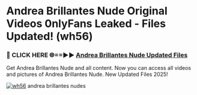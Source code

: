 # Andrea Brillantes Nude Original Videos 0nlyFans Leaked - Files Updated! (wh56)

<h3>🔴 CLICK HERE 🌐==►► <a href="https://tinyurl.com/5h6xmrr3" rel="nofollow">Andrea Brillantes Nude Updated Files</a></h3>

Get Andrea Brillantes Nude and all content. Now you can access all videos and pictures of Andrea Brillantes Nude. New Updated Files 2025!

[![wh56](https://i.imgur.com/KVD873Z.gif)](https://tinyurl.com/5h6xmrr3)
andrea brillantes nudes